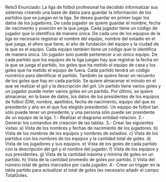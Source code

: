 Reto3
Enunciado:
    La liga de fútbol profesional ha decidido informatizar sus sistemas creando una base de datos para guardar la información de los partidos que se juegan en la liga.
    Se desea guardar en primer lugar los datos de los jugadores. De cada jugador se quiere guardar el nombre, fecha de nacimiento y posición en la que juega.
    Cada jugador tiene un código de jugador que lo identifica de manera única.
    De cada uno de los equipos de la liga es necesario registrar el nombre del equipo, nombre del estadio en el que juega, el aforo que tiene, el año de fundación del equipo y la ciudad de la que es el equipo. Cada equipo también tiene un código que lo identifica de manera única. Un jugador solo puede pertenecer a un único equipo.
    De cada partido que los equipos de la liga juegan hay que registrar la fecha en la que se juega el partido, los goles que ha metido el equipo de casa y los goles que ha metido el equipo de fuera. Cada partido tendrá un código numérico para identificar el partido.
    También se quiere llevar un recuento de los goles que hay en cada partido. Se quiere almacenar el minuto en el que se realizar el gol y la descripción del gol.
    Un partido tiene varios goles y un jugador puede meter varios goles en un partido.
    Por último, se quiere almacenar, en la base de datos, los datos de los presidentes de los equipos de fútbol (DNI, nombre, apellidos, fecha de nacimiento, equipo del que es presidente y año en el que fue elegido presidente).
    Un equipo de fútbol tan sólo puede tener un presidente, y una persona sólo puede ser presidente de un equipo de la liga.
1.- Realizar el diagrama entidad-relacion.
2.- Generar los comandos de creacion de las tablas.
3.- Crear las siguientes vistas:
    a) Vista de los nombres y fechas de nacimiento de los jugadores.
    b) Vista de los nombres de los equipos y nombres de estadios.
    c) Vista de los partidos con los nombres de los equipos y la cantidad total de goles.
    d) Vista de los jugadores y sus equipos.
    e) Vista de los goles de cada partido con la descripción del gol y el nombre del jugador.
    f) Vista de los equipos y sus presidentes.
    g) Vista de la cantidad máxima y mínima de goles en un partido.
    h) Vista de la cantidad promedio de goles por partido.
    i) Vista del número total de goles marcados por cada jugador.
4.- Crear un trigger en la tabla partido para actualizar el total de goles (es necesario añadir el campo TotalGoles.